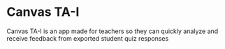 # Canvas TA-I
Canvas TA-I is an app made for teachers so they can quickly analyze and receive feedback from exported student quiz responses

